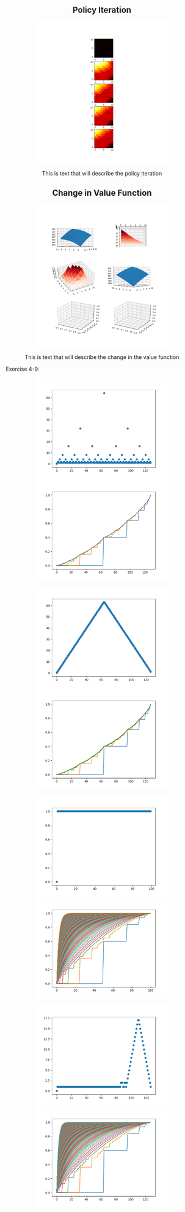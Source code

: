 <title>Exercise 4-7:</title>
<div align="center">
    <div width="350">
        <h2>Policy Iteration</h2>
        <img src="https://github.com/cvmaggio/ReinforcementLearningSutton-Barto/blob/main/figures/exercise4-7/policyIteration.png" width="350">
    </div>
    <div width="350">
        <p>This is text that will describe the policy iteration</p>
    </div>
    <div width="350">
        <h2>Change in Value Function</h2>
        <img src="https://github.com/cvmaggio/ReinforcementLearningSutton-Barto/blob/main/figures/exercise4-7/changeInValueFunction.png" width="350">
    </div>
    <div width="350">
        <p>This is text that will describe the change in the value function</p>
    </div>
</div>


    

Exercise 4-9:
<p align="center">
    <img src="https://github.com/cvmaggio/ReinforcementLearningSutton-Barto/blob/main/figures/exercise4-9/128CapitalPh40PercentActions.png" width="350">
    <img src="https://github.com/cvmaggio/ReinforcementLearningSutton-Barto/blob/main/figures/exercise4-9/128CapitalPh40PercentValues.png" width="350">
</p>

<p align="center">
    <img src="https://github.com/cvmaggio/ReinforcementLearningSutton-Barto/blob/main/figures/exercise4-9/127CapitalPh40PercentActions.png" width="350">
    <img src="https://github.com/cvmaggio/ReinforcementLearningSutton-Barto/blob/main/figures/exercise4-9/127CapitalPh40PercentValues.png" width="350">
</p>

<p align="center">
    <img src="https://github.com/cvmaggio/ReinforcementLearningSutton-Barto/blob/main/figures/exercise4-9/100CapitalPh60PercentActions.png" width="350">
    <img src="https://github.com/cvmaggio/ReinforcementLearningSutton-Barto/blob/main/figures/exercise4-9/100CapitalPh60PercentValues.png" width="350">
</p>

<p align="center">
    <img src="https://github.com/cvmaggio/ReinforcementLearningSutton-Barto/blob/main/figures/exercise4-9/127CapitalPh60PercentActionsWithGreatestAction.png" width="350">
    <img src="https://github.com/cvmaggio/ReinforcementLearningSutton-Barto/blob/main/figures/exercise4-9/127CapitalPh60PercentValuesWithGreatestAction.png" width="350">
</p>








